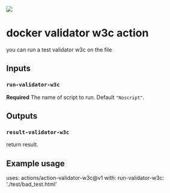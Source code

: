 ![](https://github.com/PapouMarc/action-validator-w3c/workflows/Test%20Validation%20Action/badge.svg)


# docker validator w3c action

you can run a test validator w3c on the file

## Inputs

### `run-validator-w3c`

**Required** The name of script to run. Default `"Noscript"`.

## Outputs

### `result-validator-w3c`

return result.

## Example usage

uses: actions/action-validator-w3c@v1
with:
  run-validator-w3c: './test/bad_test.html'